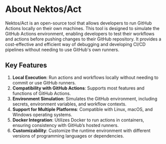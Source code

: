 # About Nektos/Act

Nektos/Act is an open-source tool that allows developers to run GitHub Actions locally on their own machines. This tool is designed to simulate the GitHub Actions environment, enabling developers to test their workflows and actions before pushing changes to their GitHub repository. It provides a cost-effective and efficient way of debugging and developing CI/CD pipelines without needing to use GitHub's own runners.

## Key Features

1. **Local Execution**: Run actions and workflows locally without needing to commit or use GitHub runners.
2. **Compatibility with GitHub Actions**: Supports most features and functions of GitHub Actions.
3. **Environment Simulation**: Simulates the GitHub environment, including secrets, environment variables, and workflow contexts.
4. **Support for Multiple Platforms**: Compatible with Linux, macOS, and Windows operating systems.
5. **Docker Integration**: Utilizes Docker to run actions in containers, ensuring consistency with GitHub’s hosted runners.
6. **Customizability**: Customize the runtime environment with different versions of programming languages or dependencies.